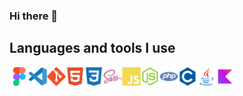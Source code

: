 ### Hi there 👋

## Languages and tools I use

  
<!-- Often used -->

<!-- Figma -->
<img align="left" src="https://github.com/devicons/devicon/blob/master/icons/figma/figma-original.svg" title="Figma" alt="Figma" width="30" height="30"/>

<!-- VSCode -->
<img align="left" src="https://github.com/devicons/devicon/blob/master/icons/vscode/vscode-original.svg" title="VSCode" alt="VSCode" width="30" height="30"/>

<!-- Git -->
<img align="left" src="https://github.com/devicons/devicon/blob/master/icons/git/git-plain.svg" title="Git" alt="Git" width="30" height="30"/>

<!-- HTML -->
<img align="left" src="https://github.com/devicons/devicon/blob/master/icons/html5/html5-plain.svg" title="HTML" alt="HTML" width="30" height="30"/>

<!-- CSS -->
<img align="left" src="https://github.com/devicons/devicon/blob/master/icons/css3/css3-plain.svg" title="CSS" alt="CSS" width="30" height="30"/>

<!-- Sass -->
<img align="left" src="https://github.com/devicons/devicon/blob/master/icons/sass/sass-original.svg" title="Sass" alt="Sass" width="30" height="30"/>

<!-- Javascript -->
<img align="left" src="https://github.com/devicons/devicon/blob/master/icons/javascript/javascript-plain.svg" title="Javascript" alt="Javascript" width="30" height="30"/>

<!-- NodeJS -->
<img align="left" src="https://github.com/devicons/devicon/blob/master/icons/nodejs/nodejs-plain.svg" title="NodeJS" alt="NodeJS" width="30" height="30"/>

<!-- PHP -->
<img align="left" src="https://github.com/devicons/devicon/blob/master/icons/php/php-plain.svg" title="PHP" alt="PHP" width="30" height="30"/>


<!-- Sometimes used -->

<!-- C -->
<img align="left" src="https://github.com/devicons/devicon/blob/master/icons/c/c-plain.svg" title="C" alt="C" width="30" height="30"/>

<!-- Java -->
<img align="left" src="https://github.com/devicons/devicon/blob/master/icons/java/java-original.svg" title="Java" alt="Java" width="30" height="30"/>

<!-- Kotlin -->
<img align="left" src="https://github.com/devicons/devicon/blob/master/icons/kotlin/kotlin-original.svg" title="Kotlin" alt="Kotlin" width="30" height="30"/>

